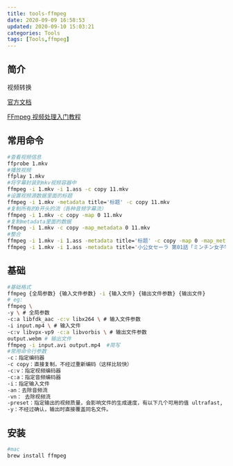```yaml
---
title: tools-ffmpeg
date: 2020-09-09 16:58:53
updated: 2020-09-10 15:03:21
categories: Tools
tags: [Tools,ffmpeg]
---
```


## 简介

视频转换

[官方文档](https://www.ffmpeg.org/)

[FFmpeg 视频处理入门教程](https://www.ruanyifeng.com/blog/2020/01/ffmpeg.html)

## 常用命令

```bash
#查看视频信息
ffprobe 1.mkv
#播放视频
ffplay 1.mkv
#将字幕封装到mkv视频容器中
ffmpeg -i 1.mkv -i 1.ass -c copy 11.mkv
#设置视频源数据里面的标题
ffmpeg -i 1.mkv -metadata title='标题' -c copy 11.mkv
#复制所有的0开头的流（各种音频字幕流）
ffmpeg -i 1.mkv -c copy -map 0 11.mkv
#复制metadata里面的数据
ffmpeg -i 1.mkv -c copy -map_metadata 0 11.mkv
#整合
ffmpeg -i 1.mkv -i 1.ass -metadata title='标题' -c copy -map 0 -map_metadata 0 11.mkv
ffmpeg -i 1.mkv -i 1.ass -metadata title='小公女セーラ 第01話「ミンチン女子学院」' -c copy -map 0 -map_metadata 0 111.mkv
```

## 基础

```bash
#基础格式
ffmpeg {全局参数} {输入文件参数} -i {输入文件} {输出文件参数} {输出文件}
# eg:
ffmpeg \
-y \ # 全局参数
-c:a libfdk_aac -c:v libx264 \ # 输入文件参数
-i input.mp4 \ # 输入文件
-c:v libvpx-vp9 -c:a libvorbis \ # 输出文件参数
output.webm # 输出文件
ffmpeg -i input.avi output.mp4  #简写
#常用命令行参数
-c：指定编码器
-c copy：直接复制，不经过重新编码（这样比较快）
-c:v：指定视频编码器
-c:a：指定音频编码器
-i：指定输入文件
-an：去除音频流
-vn： 去除视频流
-preset：指定输出的视频质量，会影响文件的生成速度，有以下几个可用的值 ultrafast, superfast, veryfast, faster, fast, medium, slow, slower, veryslow。
-y：不经过确认，输出时直接覆盖同名文件。
```

## 安装

```bash
#mac
brew install ffmpeg
```

